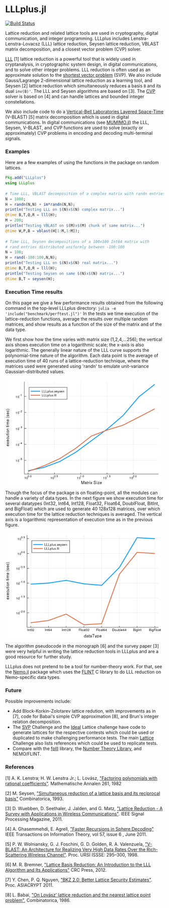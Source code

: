 # LLLplus.jl

[![Build Status](https://travis-ci.org/christianpeel/LLLplus.jl.svg?branch=master)](https://travis-ci.org/christianpeel/LLLplus.jl)
<!---
[![LLLplus](http://pkg.julialang.org/badges/LLLplus_release.svg)](http://pkg.julialang.org/?pkg=LLLplus&ver=0.7)
-->

Lattice reduction and related lattice tools are used in 
cryptography, digital communication, and integer programming.  LLLplus
includes Lenstra-Lenstra-Lovacsz (LLL) lattice reduction, Seysen
lattice reduction, VBLAST matrix decomposition, and a closest vector
problem (CVP) solver.

[LLL](https://en.wikipedia.org/wiki/Lenstra%E2%80%93Lenstra%E2%80%93Lov%C3%A1sz_lattice_basis_reduction_algorithm)
[1] lattice reduction is a powerful tool that is widely used in
cryptanalysis, in cryptographic system design, in digital
communications, and to solve other integer problems.  LLL reduction is
often used as an approximate solution to the
[shortest vector problem](https://en.wikipedia.org/wiki/Lattice_problem#Shortest_vector_problem_.28SVP.29)
(SVP).  We also include Gauss/Lagrange 2-dimensional lattice reduction
as a learning tool, and Seysen [2] lattice reduction which
simultaneously reduces a basis `B` and its dual `inv(B)'`. The LLL and
Seysen algorithms are based on [3]. The
[CVP](https://en.wikipedia.org/wiki/Lattice_problem#Closest_vector_problem_.28CVP.29)
solver is based on [4] and can handle lattices and bounded integer
constellations.
<!-- Many GPS researchers refer to the CVP as the "integer least squares" -->
<!-- problem, while digital communication researchers often call it the -->
<!-- [sphere-decoder](https://en.wikipedia.org/wiki/Lattice_problem#Sphere_decoding). -->

We also include code to do a
[Vertical-Bell Laboratories Layered Space-Time](https://en.wikipedia.org/wiki/Bell_Laboratories_Layered_Space-Time)
(V-BLAST) [5] matrix decomposition which is used in digital
communications. In digital communications (see
[MUMIMO.jl](https://github.com/christianpeel/MUMIMO.jl)) the LLL,
Seysen, V-BLAST, and CVP functions are used to solve (exactly or
approximately) CVP problems in encoding and decoding multi-terminal
signals.

### Examples

Here are a few examples of using the functions in the
package on random lattices.

```julia
Pkg.add("LLLplus")
using LLLplus

# Time LLL, VBLAST decomposition of a complex matrix with randn entries 
N = 1000;
H = randn(N,N) + im*randn(N,N);
println("Testing LLL on $(N)x$(N) complex matrix...")
@time B,T,Q,R = lll(H);
M = 200;
println("Testing VBLAST on $(M)x$(M) chunk of same matrix...")
@time W,P,B = vblast(H[1:M,1:M]);

# Time LLL, Seysen decompositions of a 100x100 Int64 matrix with
# rand entries distributed uniformly between -100:100
N = 100;
H = rand(-100:100,N,N);
println("Testing LLL on $(N)x$(N) real matrix...")
@time B,T,Q,R = lll(H);
println("Testing Seysen on same $(N)x$(N) matrix...")
@time B,T = seysen(H);
```

### Execution Time results

On this page we give a few performance results obtained from the
following command in the top-level LLLplus directory:
`julia -e 'include("benchmark/perftest.jl")'`
In the tests we time execution of the lattice-reduction functions,
average the results over multiple random matrices, and show results as
a function of the size of the matrix and of the data type. 

We first show how the time varies with matrix size (1,2,4,...256); the
vertical axis shows execution time on a logarithmic scale; the x-axis
is also logarithmic. The generally linear nature of the LLL curve supports
the polynomial-time nature of the algorithm. Each data point
is the average of execution time of 40 runs of a lattice-reduction
technique, where the matrices used were generated using 'randn' to
emulate unit-variance Gaussian-distributed values.

![Time vs matrix size](benchmark/perfVsNfloat64.png)

Though the focus of the package is on floating-point, 
all the modules can handle a variety of data types. In the next figure
we show execution time for several datatypes (Int32, Int64,
Int128, Float32, Float64, DoublFloat, BitInt, and BigFloat) which are used to
generate 40 128x128 matrices, over which execution time for the lattice
reduction techniques is averaged.  The vertical axis is a logarithmic
representation of execution time as in the previous
figure.

![Time vs data type](benchmark/perfVsDataType.png)

The algorithm pseudocode in the monograph [6] and the survey paper [3]
were very helpful in writing the lattice reduction tools in LLLplus
and are a good resource for further study.

LLLplus does not pretend to be a tool for number-theory work. For
that, see the [Nemo.jl](https://github.com/wbhart/Nemo.jl) package
which uses the [FLINT](http://flintlib.org/) C library to do LLL
reduction on Nemo-specific data types.

### Future

Possible improvements include:
* Add Block-Korkin-Zolotarev lattice redution, with improvements
  as in [7], code for Babai's simple CVP approximation [8], and
  Brun's integer relation decomposition.
* The [SVP](http://www.latticechallenge.org/svp-challenge/) Challenge
  and the
  [Ideal](http://www.latticechallenge.org/ideallattice-challenge/)
  Lattice challenge have code to generate lattices for the respective
  contests which could be used or duplicated to make challenging
  performance tests. The main
  [Lattice](http://www.latticechallenge.org/) Challenge also lists
  references which could be used to replicate tests.
* Compare with the [fplll](https://github.com/fplll/fplll) library,
  the [Number Theory Library](http://www.shoup.net/ntl/), and
  NEMO/FLINT. 
<!-- * Make additions to -->
<!--   [ArbFloats](https://github.com/JuliaArbTypes/ArbFloats.jl) and -->
<!--   [IntervalArithmetic](https://github.com/eeshan9815/IntervalArithmetic.jl) -->
<!--   to enable them to work. -->

### References

[1] A. K. Lenstra; H. W. Lenstra Jr.; L. Lovász, ["Factoring polynomials with rational coefficients"](http://ftp.cs.elte.hu/~lovasz/scans/lll.pdf). Mathematische Annalen 261, 1982

[2] M. Seysen, ["Simultaneous reduction of a lattice basis and its reciprocal basis"](http://link.springer.com/article/10.1007%2FBF01202355) Combinatorica, 1993.

[3] D. Wuebben, D. Seethaler, J. Jalden, and G. Matz, ["Lattice Reduction - A Survey with Applications in Wireless Communications"](http://www.ant.uni-bremen.de/sixcms/media.php/102/10740/SPM_2011_Wuebben.pdf). IEEE Signal Processing Magazine, 2011.

[4] A. Ghasemmehdi, E. Agrell, ["Faster Recursions in Sphere Decoding"](https://publications.lib.chalmers.se/records/fulltext/local_141586.pdf) IEEE
Transactions on Information Theory, vol 57, issue 6 , June 2011.

[5] P. W. Wolniansky, G. J. Foschini, G. D. Golden, R. A. Valenzuela, ["V-BLAST: An Architecture for Realizing Very High Data Rates Over the Rich-Scattering Wireless Channel"](http://ieeexplore.ieee.org/xpl/login.jsp?tp=&arnumber=738086). Proc. URSI
ISSSE: 295–300, 1998. 

[6] M. R. Bremner, ["Lattice Basis Reduction: An Introduction to the LLL
 Algorithm and Its Applications"](https://www.amazon.com/Lattice-Basis-Reduction-Introduction-Applications/dp/1439807027) CRC Press, 2012.

[7] Y. Chen, P. Q. Nguyen, ["BKZ 2.0: Better Lattice Security Estimates"](http://www.iacr.org/archive/asiacrypt2011/70730001/70730001.pdf). Proc. ASIACRYPT 2011.

[8] L. Babai, ["On Lovász’ lattice reduction and the nearest lattice point problem"](https://link.springer.com/article/10.1007/BF02579403),
Combinatorica, 1986.

